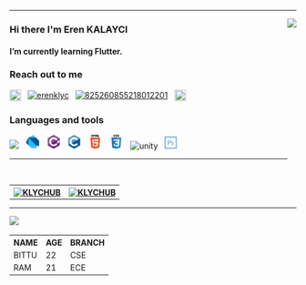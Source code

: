<hr>
<img src="https://media.giphy.com/media/c2lbMLWfL1mQ8/giphy.gif" align="right" widht="400" height="250">

### Hi there I'm Eren KALAYCI

#### I’m currently learning Flutter.

### Reach out to me
<p align="left" dir="auto">
<a href="https://www.linkedin.com/in/erenklyc/" rel="nofollow"><img align="center" src="https://raw.githubusercontent.com/rahuldkjain/github-profile-readme-generator/master/src/images/icons/Social/linked-in-alt.svg" height="20" width="20" style="max-width: 100%;"></a> 
&nbsp; 
<a href="https://stackoverflow.com/users/erenklyc" target="blank"><img align="center" src="https://raw.githubusercontent.com/rahuldkjain/github-profile-readme-generator/master/src/images/icons/Social/stack-overflow.svg" alt="erenklyc" height="20" width="20" /></a>
&nbsp;
<a href="https://discord.gg/825260855218012201" target="blank"><img align="center" src="https://raw.githubusercontent.com/rahuldkjain/github-profile-readme-generator/master/src/images/icons/Social/discord.svg" alt="825260855218012201" height="22" width="22"></a>
&nbsp;
<a href="https://twitter.com/erenklyctr" rel="nofollow"><img align="center" src="https://raw.githubusercontent.com/rahuldkjain/github-profile-readme-generator/master/src/images/icons/Social/twitter.svg" height="20" width="20" style="max-width: 100%;"></a>  
</p>

### Languages and tools
<p align="left" dir="auto">
<img src="https://avatars.githubusercontent.com/u/38549573?s=200&v=4" widht="25" height="25">
&nbsp;
<img src="https://raw.githubusercontent.com/github/explore/80688e429a7d4ef2fca1e82350fe8e3517d3494d/topics/dart/dart.png" widht="25" height="25">
&nbsp;
<img src="https://raw.githubusercontent.com/devicons/devicon/master/icons/csharp/csharp-original.svg" widht="25" height="25">
&nbsp;
<img src="https://raw.githubusercontent.com/devicons/devicon/master/icons/c/c-original.svg" widht="25" height="25">
&nbsp;
<img src="https://raw.githubusercontent.com/devicons/devicon/master/icons/html5/html5-original-wordmark.svg" widht="25" height="25">
&nbsp;
<img src="https://raw.githubusercontent.com/devicons/devicon/master/icons/css3/css3-original-wordmark.svg" widht="25" height="25">
&nbsp;
<img src="https://www.vectorlogo.zone/logos/unity3d/unity3d-icon.svg" alt="unity" width="22" height="22">
&nbsp;
<img src="https://raw.githubusercontent.com/devicons/devicon/master/icons/photoshop/photoshop-line.svg" alt="photoshop" width="22" height="22">
</p>

<hr>

<table align="center">
<tbody><tr>
<th>
<a target="_blank" rel="noopener noreferrer nofollow" href="https://camo.githubusercontent.com/54f24891b0a7d722503b58760b6b7b0c5c4f03a1a54b8d948b5cf19210514c78/68747470733a2f2f6769746875622d726561646d652d73746174732e76657263656c2e6170702f6170693f757365726e616d653d4b4c59434855422673686f775f69636f6e733d74727565267468656d653d677261797768697465"><img src="https://camo.githubusercontent.com/54f24891b0a7d722503b58760b6b7b0c5c4f03a1a54b8d948b5cf19210514c78/68747470733a2f2f6769746875622d726561646d652d73746174732e76657263656c2e6170702f6170693f757365726e616d653d4b4c59434855422673686f775f69636f6e733d74727565267468656d653d677261797768697465" alt="KLYCHUB" data-canonical-src="https://github-readme-stats.vercel.app/api?username=KLYCHUB&amp;show_icons=true&amp;locale=en&amp;hide=contribs,issues&amp;theme=github_dark&amp;hide_border=true" style="max-width: 100%;"></a>
</th>
&nbsp;
&nbsp;
<th>
<a target="_blank" rel="noopener noreferrer nofollow" href="https://camo.githubusercontent.com/da0af81c9748a658e6a63fb86a9409f11002c67023277610a4d9a096727e74d0/68747470733a2f2f6769746875622d726561646d652d73746174732e76657263656c2e6170702f6170692f746f702d6c616e67732f3f757365726e616d653d4b4c5943485542266c61796f75743d636f6d70616374"><img src="https://camo.githubusercontent.com/da0af81c9748a658e6a63fb86a9409f11002c67023277610a4d9a096727e74d0/68747470733a2f2f6769746875622d726561646d652d73746174732e76657263656c2e6170702f6170692f746f702d6c616e67732f3f757365726e616d653d4b4c5943485542266c61796f75743d636f6d70616374" alt="KLYCHUB" data-canonical-src="https://github-readme-stats.vercel.app/api/top-langs?username=KLYCHUB&amp;show_icons=true&amp;locale=en&amp;layout=compact&amp;theme=github_dark&amp;hide_border=true" style="max-width: 100%;"></a>
</th>
</tr>
</tbody></table>

<hr>

<img src="https://komarev.com/ghpvc/?username=your-github-KLYCHUB&label=PROFILE+VIEWS">

<table border="0">
        <tr>
            <th>NAME</th>
            <th>AGE</th>
            <th>BRANCH</th>
        </tr>
        <tr>
            <td>BITTU</td>
            <td>22</td>
            <td>CSE</td>
        </tr>
        <tr>
            <td>RAM</td>
            <td>21</td>
            <td>ECE</td>
        </tr>
